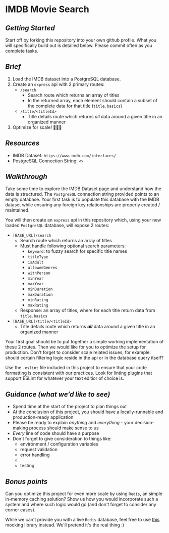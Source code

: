 # IMDB Movie Search


## *Getting Started*

Start off by forking this repository into your own github profile. What you will specifically build out is detailed below. Please commit often as you complete tasks.


## *Brief*

1) Load the IMDB dataset into a PostgreSQL database.
2) Create an `express` api with 2 primary routes:
   * `/search`
     * Search route which returns an array of titles
     * In the returned array, each element should contain a subset of the complete data for that title (`title.basics`)
   * `/title/<titleId>`
     * Title details route which returns _all_ data around a given title in an organized manner
3) Optimize for scale! 🚀🚀🚀


## *Resources*

* IMDB Dataset: `https://www.imdb.com/interfaces/`
* PostgreSQL Connection String: `<>`


## *Walkthrough*

Take some time to explore the IMDB Dataset page and understand how the data is structured. The `PostgreSQL` connection string provided points to an empty database. Your first task is to populate this database with the IMDB dataset while ensuring any foreign key relationships are properly created / maintained.

You will then create an `express` api in this repository which, using your new loaded `PostgreSQL` database, will expose 2 routes:

* `[BASE_URL]/search`
  * Search route which returns an array of titles
  * Must handle following optional search parameters:
    * `keyword`: to fuzzy search for specific title names
    * `titleType`
    * `isAdult`
    * `allowedGenres`
    * `withPerson`
    * `minYear`
    * `maxYear`
    * `minDuration`
    * `maxDuration`
    * `minRating`
    * `maxRating`
  * Response: an array of titles, where for each title return data from `title.basics`
* `[BASE_URL]/title/<titleId>`
  * Title details route which returns *__all__* data around a given title in an organized manner

Your first goal should be to put together a simple working implementation of these 2 routes. Then we would like for you to optimize the setup for production. Don't forget to consider scale related issues; for example: should certain filtering logic reside in the api or in the database query itself?

Use the `.eslint` file included in this project to ensure that your code formatting is consistent with our practices. Look for linting plugins that support ESLint for whatever your text editior of choice is.


## *Guidance (what we’d like to see)*

* Spend time at the start of the project to plan things out
* At the conclusion of this project, you should have a locally-runnable and production-ready application
* Please be ready to explain _anything_ and _everything_ - your decision-making process should make sense to us
* _Every_ line of code should have a purpose
* Don't forget to give consideration to things like:
  * environment / configuration variables
  * request validation
  * error handling
  *
  * testing


## *Bonus points*

Can you optimize this project for even more scale by using `Redis`, an simple in-memory caching solution? Show us how you would incorporate such a system and where such logic would go (and don't forget to consider any corner cases).

While we can't provide you with a live `Redis` database, feel free to use [this](https://www.npmjs.com/package/redis-mock) mocking library instead. We'll pretend it's the real thing :)